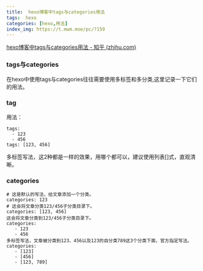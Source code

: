 ```yaml
---
title:  hexo博客中tags与categories用法
tags:  hexo
categories: [hexo,用法]
index_img: https://t.mwm.moe/pc/?159
---
```


[hexo博客中tags与categories用法 - 知乎 (zhihu.com)](https://zhuanlan.zhihu.com/p/348131730)

### tags与categories

在hexo中使用tags与categories往往需要使用多标签和多分类,这里记录一下它们的用法。

### tag

用法：

```text
tags:
  - 123
  - 456
tags: [123, 456]
```

多标签写法，这2种都是一样的效果，用哪个都可以，建议使用列表[]式，直观清晰。

### categories

```text
# 这是默认的写法，给文章添加一个分类。
categories: 123
# 这会将文章分类123/456子分类目录下。
categories: [123, 456]
这会将文章分类到123/456子分类目录下。
categories:
   - 123
   - 456
多标签写法，文章被分类到123、456以及123的自分类789这3个分类下面，官方指定写法。
categories:
   - [123]
   - [456]
   - [123, 789]
```